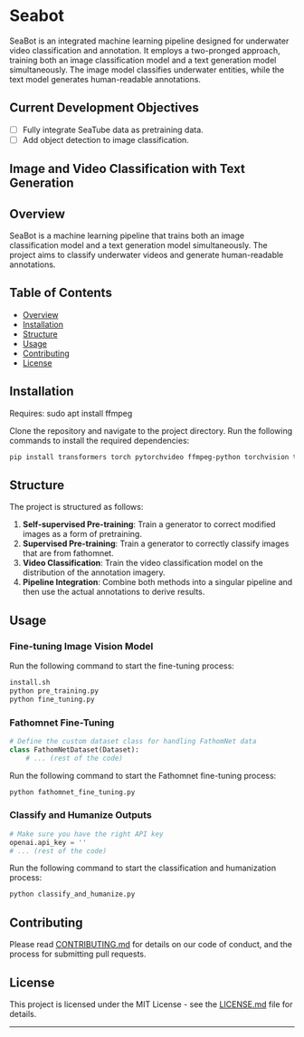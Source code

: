 # Seabot
SeaBot is an integrated machine learning pipeline designed for underwater video classification and annotation. It employs a two-pronged approach, training both an image classification model and a text generation model simultaneously. The image model classifies underwater entities, while the text model generates human-readable annotations.

## Current Development Objectives
- [ ] Fully integrate SeaTube data as pretraining data.
- [ ] Add object detection to image classification.

## Image and Video Classification with Text Generation

## Overview

SeaBot is a machine learning pipeline that trains both an image classification model and a text generation model simultaneously. The project aims to classify underwater videos and generate human-readable annotations.

## Table of Contents

- [Overview](#overview)
- [Installation](#installation)
- [Structure](#structure)
- [Usage](#usage)
- [Contributing](#contributing)
- [License](#license)

## Installation

Requires: sudo apt install ffmpeg

Clone the repository and navigate to the project directory. Run the following commands to install the required dependencies:

```bash
pip install transformers torch pytorchvideo ffmpeg-python torchvision tqdm fathomnet openai wandb pafy youtube-dl
```

## Structure

The project is structured as follows:

1. **Self-supervised Pre-training**: Train a generator to correct modified images as a form of pretraining.
2. **Supervised Pre-training**: Train a generator to correctly classify images that are from fathomnet.
3. **Video Classification**: Train the video classification model on the distribution of the annotation imagery.
4. **Pipeline Integration**: Combine both methods into a singular pipeline and then use the actual annotations to derive results.

## Usage

### Fine-tuning Image Vision Model

Run the following command to start the fine-tuning process:

```bash
install.sh
python pre_training.py
python fine_tuning.py
```

### Fathomnet Fine-Tuning

```python
# Define the custom dataset class for handling FathomNet data
class FathomNetDataset(Dataset):
    # ... (rest of the code)
```

Run the following command to start the Fathomnet fine-tuning process:

```bash
python fathomnet_fine_tuning.py
```

### Classify and Humanize Outputs

```python
# Make sure you have the right API key
openai.api_key = ''
# ... (rest of the code)
```

Run the following command to start the classification and humanization process:

```bash
python classify_and_humanize.py
```

## Contributing

Please read [CONTRIBUTING.md](CONTRIBUTING.md) for details on our code of conduct, and the process for submitting pull requests.

## License

This project is licensed under the MIT License - see the [LICENSE.md](LICENSE.md) file for details.

---

